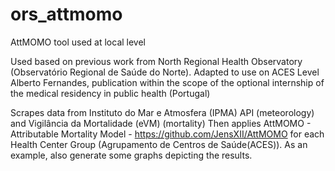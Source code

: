 # ors_attmomo
AttMOMO tool used at local level

Used based on previous work from North Regional Health Observatory (Observatório Regional de Saúde do Norte).
Adapted to use on ACES Level
Alberto Fernandes, publication within the scope of the optional internship of the medical residency in public health (Portugal)

Scrapes data from Instituto do Mar e Atmosfera (IPMA) API (meteorology) and Vigilância da Mortalidade (eVM) (mortality)
Then applies AttMOMO - Attributable Mortality Model - https://github.com/JensXII/AttMOMO for each Health Center Group (Agrupamento de Centros de Saúde(ACES)).
As an example, also generate some graphs depicting the results.
